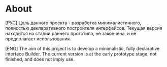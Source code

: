 # About

[РУС]
Цель данного проекта - разработка минималистичного, полностью декларативного построителя интерфейсов. Текущая версия находится на стадии раннего прототипа, не закончена, и не предполагает использования.

[ENG]
The aim of this project is to develop a minimalistic, fully declarative interface Builder. The current version is at the early prototype stage, not finished, and does not imply use.

